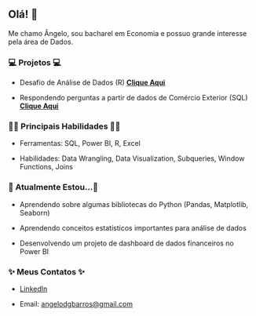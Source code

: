 ## Olá! 👋

Me chamo Ângelo, sou bacharel em Economia e possuo grande interesse pela área de Dados.

### 💻 Projetos 💻

- Desafio de Análise de Dados (R) **[Clique Aqui](https://github.com/angelodbarros/Desafio_EstatSite)**

- Respondendo perguntas a partir de dados de Comércio Exterior (SQL) **[Clique Aqui](https://github.com/angelodbarros/analise_comex)**

### ✍🏼 Principais Habilidades ✍🏼

- Ferramentas: SQL, Power BI, R, Excel

- Habilidades: Data Wrangling, Data Visualization, Subqueries, Window Functions, Joins

### 🚀 Atualmente Estou...🚀

- Aprendendo sobre algumas bibliotecas do Python (Pandas, Matplotlib, Seaborn)

- Aprendendo conceitos estatísticos importantes para análise de dados

- Desenvolvendo um projeto de dashboard de dados financeiros no Power BI


### ✨ Meus Contatos ✨
- [LinkedIn](https://www.linkedin.com/in/angelodonizetti/)

- Email: angelodgbarros@gmail.com

<!--
**angelodbarros/angelodbarros** is a ✨ _special_ ✨ repository because its `README.md` (this file) appears on your GitHub profile.

Here are some ideas to get you started:

- 🔭 I’m currently working on ...
- 🌱 I’m currently learning ...
- 👯 I’m looking to collaborate on ...
- 🤔 I’m looking for help with ...
- 💬 Ask me about ...
- 📫 How to reach me: ...
- 😄 Pronouns: ...
- ⚡ Fun fact: ...
-->
